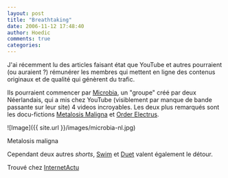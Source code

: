 ```yaml
---
layout: post
title: "Breathtaking"
date: 2006-11-12 17:48:40
author: Hoedic
comments: true
categories: 
---
```



J'ai récemment lu des articles faisant état que YouTube et autres pourraient (ou auraient ?) rémunérer les membres qui mettent en ligne des contenus originaux et de qualité qui génèrent du trafic.

Ils pourraient commencer par [Microbia](http://www.microbia.nl/), un "groupe" créé par deux Néerlandais, qui a mis chez YouTube (visiblement par manque de bande passante sur leur site) 4 videos incroyables. Les deux plus remarqués sont les docu-fictions [Metalosis Maligna](http://www.youtube.com/watch?v=b5NFnVuGLKY) et [Order Electrus](http://www.youtube.com/watch?v=nCZifSadZYg).

![Image]({{ site.url }}/images/microbia-nl.jpg)
<div class="photoattrib">Metalosis maligna</div>



Cependant deux autres *shorts*, [Swim](http://www.youtube.com/watch?v=L-GAZ2_3ors) et [Duet](http://www.youtube.com/watch?v=Ocf11DfJ0GI) valent également le détour. 

Trouvé chez [InternetActu](http://www.internetactu.net/?p=6654)